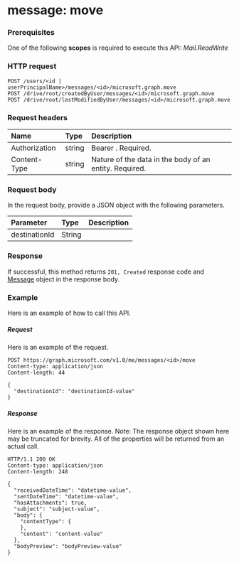 # message: move


### Prerequisites
One of the following **scopes** is required to execute this API: 
*Mail.ReadWrite* 
### HTTP request
<!-- { "blockType": "ignored" } -->
```http
POST /users/<id | userPrincipalName>/messages/<id>/microsoft.graph.move
POST /drive/root/createdByUser/messages/<id>/microsoft.graph.move
POST /drive/root/lastModifiedByUser/messages/<id>/microsoft.graph.move

```
### Request headers
| Name       | Type | Description|
|:---------------|:--------|:----------|
| Authorization  | string  | Bearer <token>. Required. |
| Content-Type | string  | Nature of the data in the body of an entity. Required. |

### Request body
In the request body, provide a JSON object with the following parameters.

| Parameter	   | Type	|Description|
|:---------------|:--------|:----------|
|destinationId|String||

### Response
If successful, this method returns `201, Created` response code and [Message](../resources/message.md) object in the response body.

### Example
Here is an example of how to call this API.
##### Request
Here is an example of the request.
<!-- {
  "blockType": "request",
  "name": "message_move"
}-->
```http
POST https://graph.microsoft.com/v1.0/me/messages/<id>/move
Content-type: application/json
Content-length: 44

{
  "destinationId": "destinationId-value"
}
```

##### Response
Here is an example of the response. Note: The response object shown here may be truncated for brevity. All of the properties will be returned from an actual call.
<!-- {
  "blockType": "response",
  "truncated": true,
  "@odata.type": "microsoft.graph.message"
} -->
```http
HTTP/1.1 200 OK
Content-type: application/json
Content-length: 248

{
  "receivedDateTime": "datetime-value",
  "sentDateTime": "datetime-value",
  "hasAttachments": true,
  "subject": "subject-value",
  "body": {
    "contentType": {
    },
    "content": "content-value"
  },
  "bodyPreview": "bodyPreview-value"
}
```

<!-- uuid: 8fcb5dbc-d5aa-4681-8e31-b001d5168d79
2015-10-25 14:57:30 UTC -->
<!-- {
  "type": "#page.annotation",
  "description": "message: move",
  "keywords": "",
  "section": "documentation",
  "tocPath": ""
}-->